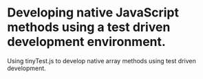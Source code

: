 Developing native JavaScript methods using a test driven development environment.
=================================================================================

Using tinyTest.js to develop native array methods using test driven development.
